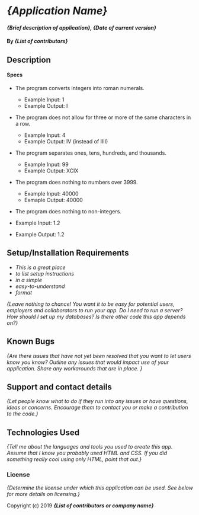 # _{Application Name}_

#### _{Brief description of application}, {Date of current version}_

#### By _**{List of contributors}**_

## Description

#### Specs

* The program converts integers into roman numerals.
  *  Example Input: 1
  * Example Output: I

* The program does not allow for three or more of the same characters in a row.
  * Example Input: 4
  * Example Output: IV (instead of IIII)

* The program separates ones, tens, hundreds, and thousands.
  * Example Input: 99
  * Example Output: XCIX

* The program does nothing to numbers over 3999.
  * Example Input: 40000
  * Exmaple Output: 40000

* The program does nothing to non-integers.
 * Example Input: 1.2
 * Example Output: 1.2


## Setup/Installation Requirements

* _This is a great place_
* _to list setup instructions_
* _in a simple_
* _easy-to-understand_
* _format_

_{Leave nothing to chance! You want it to be easy for potential users, employers and collaborators to run your app. Do I need to run a server? How should I set up my databases? Is there other code this app depends on?}_

## Known Bugs

_{Are there issues that have not yet been resolved that you want to let users know you know?  Outline any issues that would impact use of your application.  Share any workarounds that are in place. }_

## Support and contact details

_{Let people know what to do if they run into any issues or have questions, ideas or concerns.  Encourage them to contact you or make a contribution to the code.}_

## Technologies Used

_{Tell me about the languages and tools you used to create this app. Assume that I know you probably used HTML and CSS. If you did something really cool using only HTML, point that out.}_

### License

*{Determine the license under which this application can be used.  See below for more details on licensing.}*

Copyright (c) 2019 **_{List of contributors or company name}_**
